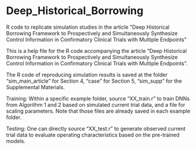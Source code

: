 # Deep_Historical_Borrowing
R code to replicate simulation studies in the article "Deep Historical Borrowing Framework to Prospectively and Simultaneously Synthesize Control Information in Confirmatory Clinical Trials with Multiple Endpoints"

This is a help file for the R code accompanying the article “Deep Historical Borrowing Framework to Prospectively and Simultaneously Synthesize Control Information in Confirmatory Clinical Trials with Multiple Endpoints”.

The R code of reproducing simulation results is saved at the folder “sim_main_article” for Section 4, “case” for Section 5, “sim_supp” for the Supplemental Materials.

Training: Within a specific example folder, source “XX_train.r” to train DNNs from Algorithm 1 and 2 based on simulated current trial data, and a file for scaling parameters. Note that those files are already saved in each example folder.

Testing: One can directly source “XX_test.r” to generate observed current trial data to evaluate operating characteristics based on the pre-trained models.
